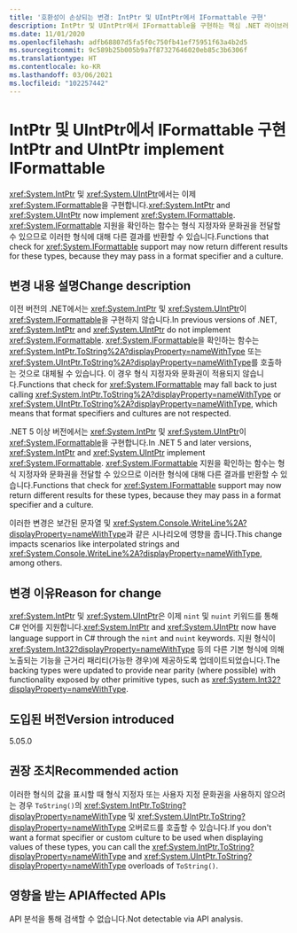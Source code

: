 ```yaml
---
title: '호환성이 손상되는 변경: IntPtr 및 UIntPtr에서 IFormattable 구현'
description: IntPtr 및 UIntPtr에서 IFormattable을 구현하는 핵심 .NET 라이브러리의 .NET 5 호환성이 손상되는 변경에 관해 알아봅니다.
ms.date: 11/01/2020
ms.openlocfilehash: adfb68807d5fa5f0c750fb41ef75951f63a4b2d5
ms.sourcegitcommit: 9c589b25b005b9a7f87327646020eb85c3b6306f
ms.translationtype: HT
ms.contentlocale: ko-KR
ms.lasthandoff: 03/06/2021
ms.locfileid: "102257442"
---
```

# <a name="intptr-and-uintptr-implement-iformattable"></a><span data-ttu-id="4e414-103">IntPtr 및 UIntPtr에서 IFormattable 구현</span><span class="sxs-lookup"><span data-stu-id="4e414-103">IntPtr and UIntPtr implement IFormattable</span></span>

<span data-ttu-id="4e414-104"><xref:System.IntPtr> 및 <xref:System.UIntPtr>에서는 이제 <xref:System.IFormattable>을 구현합니다.</span><span class="sxs-lookup"><span data-stu-id="4e414-104"><xref:System.IntPtr> and <xref:System.UIntPtr> now implement <xref:System.IFormattable>.</span></span> <span data-ttu-id="4e414-105"><xref:System.IFormattable> 지원을 확인하는 함수는 형식 지정자와 문화권을 전달할 수 있으므로 이러한 형식에 대해 다른 결과를 반환할 수 있습니다.</span><span class="sxs-lookup"><span data-stu-id="4e414-105">Functions that check for <xref:System.IFormattable> support may now return different results for these types, because they may pass in a format specifier and a culture.</span></span>

## <a name="change-description"></a><span data-ttu-id="4e414-106">변경 내용 설명</span><span class="sxs-lookup"><span data-stu-id="4e414-106">Change description</span></span>

<span data-ttu-id="4e414-107">이전 버전의 .NET에서는 <xref:System.IntPtr> 및 <xref:System.UIntPtr>이 <xref:System.IFormattable>을 구현하지 않습니다.</span><span class="sxs-lookup"><span data-stu-id="4e414-107">In previous versions of .NET, <xref:System.IntPtr> and <xref:System.UIntPtr> do not implement <xref:System.IFormattable>.</span></span> <span data-ttu-id="4e414-108"><xref:System.IFormattable>을 확인하는 함수는 <xref:System.IntPtr.ToString%2A?displayProperty=nameWithType> 또는 <xref:System.UIntPtr.ToString%2A?displayProperty=nameWithType>를 호출하는 것으로 대체될 수 있습니다. 이 경우 형식 지정자와 문화권이 적용되지 않습니다.</span><span class="sxs-lookup"><span data-stu-id="4e414-108">Functions that check for <xref:System.IFormattable> may fall back to just calling <xref:System.IntPtr.ToString%2A?displayProperty=nameWithType> or <xref:System.UIntPtr.ToString%2A?displayProperty=nameWithType>, which means that format specifiers and cultures are not respected.</span></span>

<span data-ttu-id="4e414-109">.NET 5 이상 버전에서는 <xref:System.IntPtr> 및 <xref:System.UIntPtr>이 <xref:System.IFormattable>을 구현합니다.</span><span class="sxs-lookup"><span data-stu-id="4e414-109">In .NET 5 and later versions, <xref:System.IntPtr> and <xref:System.UIntPtr> implement <xref:System.IFormattable>.</span></span> <span data-ttu-id="4e414-110"><xref:System.IFormattable> 지원을 확인하는 함수는 형식 지정자와 문화권을 전달할 수 있으므로 이러한 형식에 대해 다른 결과를 반환할 수 있습니다.</span><span class="sxs-lookup"><span data-stu-id="4e414-110">Functions that check for <xref:System.IFormattable> support may now return different results for these types, because they may pass in a format specifier and a culture.</span></span>

<span data-ttu-id="4e414-111">이러한 변경은 보간된 문자열 및 <xref:System.Console.WriteLine%2A?displayProperty=nameWithType>과 같은 시나리오에 영향을 줍니다.</span><span class="sxs-lookup"><span data-stu-id="4e414-111">This change impacts scenarios like interpolated strings and <xref:System.Console.WriteLine%2A?displayProperty=nameWithType>, among others.</span></span>

## <a name="reason-for-change"></a><span data-ttu-id="4e414-112">변경 이유</span><span class="sxs-lookup"><span data-stu-id="4e414-112">Reason for change</span></span>

<span data-ttu-id="4e414-113"><xref:System.IntPtr> 및 <xref:System.UIntPtr>은 이제 `nint` 및 `nuint` 키워드를 통해 C# 언어를 지원합니다.</span><span class="sxs-lookup"><span data-stu-id="4e414-113"><xref:System.IntPtr> and <xref:System.UIntPtr> now have language support in C# through the `nint` and `nuint` keywords.</span></span> <span data-ttu-id="4e414-114">지원 형식이 <xref:System.Int32?displayProperty=nameWithType> 등의 다른 기본 형식에 의해 노출되는 기능을 근거리 패리티(가능한 경우)에 제공하도록 업데이트되었습니다.</span><span class="sxs-lookup"><span data-stu-id="4e414-114">The backing types were updated to provide near parity (where possible) with functionality exposed by other primitive types, such as <xref:System.Int32?displayProperty=nameWithType>.</span></span>

## <a name="version-introduced"></a><span data-ttu-id="4e414-115">도입된 버전</span><span class="sxs-lookup"><span data-stu-id="4e414-115">Version introduced</span></span>

<span data-ttu-id="4e414-116">5.0</span><span class="sxs-lookup"><span data-stu-id="4e414-116">5.0</span></span>

## <a name="recommended-action"></a><span data-ttu-id="4e414-117">권장 조치</span><span class="sxs-lookup"><span data-stu-id="4e414-117">Recommended action</span></span>

<span data-ttu-id="4e414-118">이러한 형식의 값을 표시할 때 형식 지정자 또는 사용자 지정 문화권을 사용하지 않으려는 경우 `ToString()`의 <xref:System.IntPtr.ToString?displayProperty=nameWithType> 및 <xref:System.UIntPtr.ToString?displayProperty=nameWithType> 오버로드를 호출할 수 있습니다.</span><span class="sxs-lookup"><span data-stu-id="4e414-118">If you don't want a format specifier or custom culture to be used when displaying values of these types, you can call the <xref:System.IntPtr.ToString?displayProperty=nameWithType> and <xref:System.UIntPtr.ToString?displayProperty=nameWithType> overloads of `ToString()`.</span></span>

## <a name="affected-apis"></a><span data-ttu-id="4e414-119">영향을 받는 API</span><span class="sxs-lookup"><span data-stu-id="4e414-119">Affected APIs</span></span>

<span data-ttu-id="4e414-120">API 분석을 통해 검색할 수 없습니다.</span><span class="sxs-lookup"><span data-stu-id="4e414-120">Not detectable via API analysis.</span></span>

<!--

### Category

Core .NET libraries

### Affected APIs

Not detectable via API analysis.

-->
